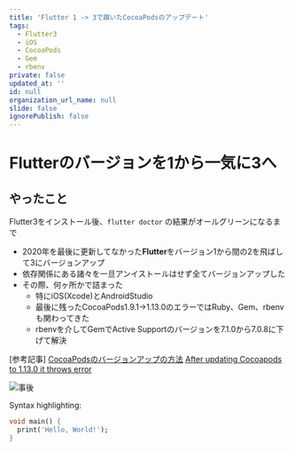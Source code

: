 ```yaml
---
title: 'Flutter 1 -> 3で躓いたCocoaPodsのアップデート'
tags:
  - Flutter3
  - iOS
  - CocoaPods
  - Gem
  - rbenv
private: false
updated_at: ''
id: null
organization_url_name: null
slide: false
ignorePublish: false
---
```

# Flutterのバージョンを1から一気に3へ

## やったこと

Flutter3をインストール後、`flutter doctor` の結果がオールグリーンになるまで

- 2020年を最後に更新してなかった**Flutter**をバージョン1から間の2を飛ばして3にバージョンアップ
- 依存関係にある諸々を一旦アンイストールはせず全てバージョンアップした
- その際、何ヶ所かで詰まった
  - 特にiOS(Xcode)とAndroidStudio
  - 最後に残ったCocoaPods1.9.1->1.13.0のエラーではRuby、Gem、rbenvも関わってきた
  - rbenvを介してGemでActive Supportのバージョンを7.1.0から7.0.8に下げて解決


[参考記事]
[CocoaPodsのバージョンアップの方法](https://qiita.com/Yuta/items/a20f4ea3207635b4ef9e)
[After updating Cocoapods to 1.13.0 it throws error](https://stackoverflow.com/questions/77236339/after-updating-cocoapods-to-1-13-0-it-throws-error)


![事後](https://qiita-image-store.s3.ap-northeast-1.amazonaws.com/0/342237/59ae0c6c-4c90-32f7-1e0b-2b6ad441e4b2.png)


Syntax highlighting:

```dart:main.dart
void main() {
  print('Hello, World!');
}
```
